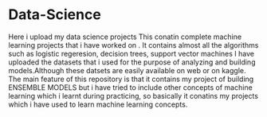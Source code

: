 # Data-Science
Here i upload my data science projects
This conatin complete machine learning projects that i have worked on . 
It contains almost all the algorithms such as logistic regeresion, decision trees, support vector machines 
I have uploaded the datasets that i used for the purpose of analyzing and building models.Although these datsets are easily available on web or on kaggle.
The main feature of this repository is that it contains my project of building ENSEMBLE MODELS
but i have tried to include other concepts of machine learning which i learnt during practicing, so basically it conatins my projects which i have used to learn machine learning concepts. 
